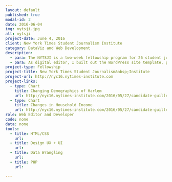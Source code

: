 ```yaml
---
layout: default
published: true
modal-id: 2
date: 2016-06-04
img: nytsji.jpg
alt: nytsji
project-date: June 4, 2016
client: New York Times Student Journalism Institute
category: DataViz and Web Development
description:
  - para: The NYTSJI is a two-week fellowship program for 26 student journalists in NABJ and NAHJ. The Institute was held from May 20 to June 4, 2017, at the CUNY Graduate School of Journalism in New York City. Students formed a working newsroom side-by-side with the guidance of journalists from CUNY and the NYT.
  - para: As digital editor, I built out the WordPress site template, produced the online content and created data visualizations. During my time, I developed my php skills, learned Flexbox and collected and analyzed demographic data.
project-type: Fellowship
project-title: New York Times Student Journalism&nbsp;Institute
project-url: http://nyc16.nytimes-institute.com
project-links:
  - type: Chart
    title: Changing Demographics of Harlem
    url: http://nyc16.nytimes-institute.com/2016/05/27/candidate-guillermo-linares/demographics-chart/
  - type: Chart
    title: Changes in Household Income
    url: http://nyc16.nytimes-institute.com/2016/05/27/candidate-guillermo-linares/household-income-chart/
role: Web Editor and Developer
code: none
data: none
tools:
  - title: HTML/CSS
    url:
  - title: Design UX + UI
    url:
  - title: Data Wrangling
    url:
  - title: PHP
    url:

---
```

